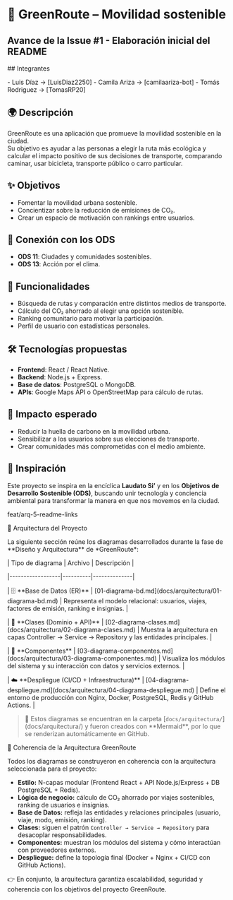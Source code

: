 # 🚴 GreenRoute – Movilidad sostenible

## Avance de la Issue #1 - Elaboración inicial del README

\## Integrantes



\- Luis Díaz → \[LuisDiaz2250]
\- Camila Ariza → \[camilaariza-bot]
\- Tomás Rodriguez → \[TomasRP20]


## 🌍 Descripción

GreenRoute es una aplicación que promueve la movilidad sostenible en la ciudad.  
Su objetivo es ayudar a las personas a elegir la ruta más ecológica y calcular el impacto positivo de sus decisiones de transporte, comparando caminar, usar bicicleta, transporte público o carro particular.

## ✨ Objetivos

* Fomentar la movilidad urbana sostenible.
* Concientizar sobre la reducción de emisiones de CO₂.
* Crear un espacio de motivación con rankings entre usuarios.



## 🎯 Conexión con los ODS

* **ODS 11**: Ciudades y comunidades sostenibles.
* **ODS 13**: Acción por el clima.

## 🚀 Funcionalidades

* Búsqueda de rutas y comparación entre distintos medios de transporte.
* Cálculo del CO₂ ahorrado al elegir una opción sostenible.
* Ranking comunitario para motivar la participación.
* Perfil de usuario con estadísticas personales.

## 🛠️ Tecnologías propuestas

* **Frontend**: React / React Native.
* **Backend**: Node.js + Express.
* **Base de datos**: PostgreSQL o MongoDB.
* **APIs**: Google Maps API o OpenStreetMap para cálculo de rutas.

## 🌱 Impacto esperado

* Reducir la huella de carbono en la movilidad urbana.
* Sensibilizar a los usuarios sobre sus elecciones de transporte.
* Crear comunidades más comprometidas con el medio ambiente.

## 📖 Inspiración

Este proyecto se inspira en la encíclica **Laudato Si’** y en los **Objetivos de Desarrollo Sostenible (ODS)**, buscando unir tecnología y conciencia ambiental para transformar la manera en que nos movemos en la ciudad.

 feat/arq-5-readme-links


 🧭 Arquitectura del Proyecto



La siguiente sección reúne los diagramas desarrollados durante la fase de \*\*Diseño y Arquitectura\*\* de \*GreenRoute\*:



| Tipo de diagrama | Archivo | Descripción |

|------------------|----------|--------------|

| 🗄️ \*\*Base de Datos (ER)\*\* | \[01-diagrama-bd.md](docs/arquitectura/01-diagrama-bd.md) | Representa el modelo relacional: usuarios, viajes, factores de emisión, ranking e insignias. |

| 🧱 \*\*Clases (Dominio + API)\*\* | \[02-diagrama-clases.md](docs/arquitectura/02-diagrama-clases.md) | Muestra la arquitectura en capas Controller → Service → Repository y las entidades principales. |

| 🧩 \*\*Componentes\*\* | \[03-diagrama-componentes.md](docs/arquitectura/03-diagrama-componentes.md) | Visualiza los módulos del sistema y su interacción con datos y servicios externos. |

| ☁️ \*\*Despliegue (CI/CD + Infraestructura)\*\* | \[04-diagrama-despliegue.md](docs/arquitectura/04-diagrama-despliegue.md) | Define el entorno de producción con Nginx, Docker, PostgreSQL, Redis y GitHub Actions. |



> 📌 Estos diagramas se encuentran en la carpeta \[`docs/arquitectura/`](docs/arquitectura/) y fueron creados con \*\*Mermaid\*\*, por lo que se renderizan automáticamente en GitHub.


🧩 Coherencia de la Arquitectura GreenRoute

Todos los diagramas se construyeron en coherencia con la arquitectura seleccionada para el proyecto:
- **Estilo:** N-capas modular (Frontend React + API Node.js/Express + DB PostgreSQL + Redis).
- **Lógica de negocio:** cálculo de CO₂ ahorrado por viajes sostenibles, ranking de usuarios e insignias.
- **Base de Datos:** refleja las entidades y relaciones principales (usuario, viaje, modo, emisión, ranking).
- **Clases:** siguen el patrón `Controller → Service → Repository` para desacoplar responsabilidades.
- **Componentes:** muestran los módulos del sistema y cómo interactúan con proveedores externos.
- **Despliegue:** define la topología final (Docker + Nginx + CI/CD con GitHub Actions).

👉 En conjunto, la arquitectura garantiza escalabilidad, seguridad y coherencia con los objetivos del proyecto GreenRoute.


